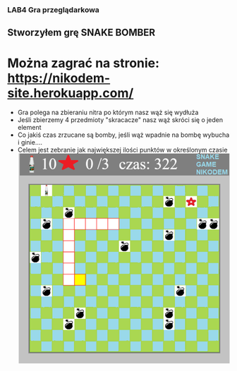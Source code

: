 ### LAB4 Gra przeglądarkowa
## Stworzyłem grę SNAKE BOMBER
# Można zagrać na stronie: https://nikodem-site.herokuapp.com/
- Gra polega na zbieraniu nitra po którym nasz wąż się wydłuża
- Jeśli zbierzemy 4 przedmioty "skracacze" nasz wąż skróci się o jeden element
- Co jakiś czas zrzucane są bomby, jeśli wąż wpadnie na bombę wybucha i ginie....
- Celem jest zebranie jak największej ilości punktów w określonym czasie
![strona głóna](/Lab4/skr.png)
